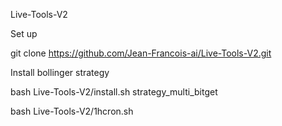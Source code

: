 Live-Tools-V2

Set up

git clone https://github.com/Jean-Francois-ai/Live-Tools-V2.git

Install bollinger strategy

bash Live-Tools-V2/install.sh strategy_multi_bitget

bash Live-Tools-V2/1hcron.sh

